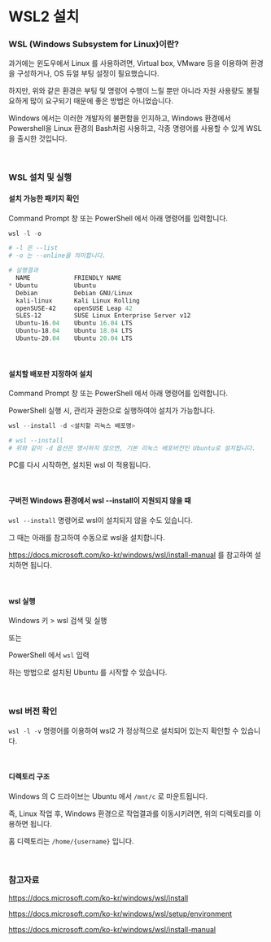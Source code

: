 # WSL2 설치

### WSL (Windows Subsystem for Linux)이란?

과거에는 윈도우에서 Linux 를 사용하려면, Virtual box, VMware 등을 이용하여 환경을 구성하거나, OS 듀얼 부팅 설정이 필요했습니다.

하지만, 위와 같은 환경은 부팅 및 명령어 수행이 느릴 뿐만 아니라 자원 사용량도 불필요하게 많이 요구되기 때문에 좋은 방법은 아니었습니다.

Windows 에서는 이러한 개발자의 불편함을 인지하고, Windows 환경에서 Powershell을 Linux 환경의 Bash처럼 사용하고, 각종 명령어를 사용할 수 있게 WSL을 출시한 것입니다.

<br>

### WSL 설치 및 실행

#### 설치 가능한 패키지 확인

Command Prompt 창 또는 PowerShell 에서 아래 명령어를 입력합니다.

```powershell
wsl -l -o

# -l 은 --list
# -o 는 --online을 의미합니다.

# 실행결과
  NAME            FRIENDLY NAME
* Ubuntu          Ubuntu
  Debian          Debian GNU/Linux
  kali-linux      Kali Linux Rolling
  openSUSE-42     openSUSE Leap 42
  SLES-12         SUSE Linux Enterprise Server v12
  Ubuntu-16.04    Ubuntu 16.04 LTS
  Ubuntu-18.04    Ubuntu 18.04 LTS
  Ubuntu-20.04    Ubuntu 20.04 LTS
```

<br>

#### 설치할 배포판 지정하여 설치

Command Prompt 창 또는 PowerShell 에서 아래 명령어를 입력합니다.

PowerShell 실행 시, 관리자 권한으로 실행하여야 설치가 가능합니다.

```powershell
wsl --install -d <설치할 리눅스 배포명>

# wsl --install
# 위와 같이 -d 옵션은 명시하지 않으면, 기본 리눅스 배포버전인 Ubuntu로 설치됩니다.
```

PC를 다시 시작하면, 설치된 wsl 이 적용됩니다.

<br>

#### 구버전 Windows 환경에서 wsl --install이 지원되지 않을 때

`wsl --install` 명령어로 wsl이 설치되지 않을 수도 있습니다.

그 때는 아래를 참고하여 수동으로 wsl을 설치합니다.

https://docs.microsoft.com/ko-kr/windows/wsl/install-manual 를 참고하여 설치하면 됩니다.

<br>

#### wsl 실행

Windows 키 > wsl 검색 및 실행

또는

PowerShell 에서 `wsl` 입력

하는 방법으로 설치된 Ubuntu 를 시작할 수 있습니다.

<br>

### wsl 버전 확인

`wsl -l -v` 명령어를 이용하여 wsl2 가 정상적으로 설치되어 있는지 확인할 수 있습니다.

<br>

#### 디렉토리 구조

Windows 의 C 드라이브는 Ubuntu 에서 `/mnt/c` 로 마운트됩니다.

즉, Linux 작업 후, Windows 환경으로 작업결과를 이동시키려면, 위의 디렉토리를 이용하면 됩니다.

홈 디렉토리는 `/home/{username}` 입니다.

<br>

### 참고자료

https://docs.microsoft.com/ko-kr/windows/wsl/install

https://docs.microsoft.com/ko-kr/windows/wsl/setup/environment

https://docs.microsoft.com/ko-kr/windows/wsl/install-manual

